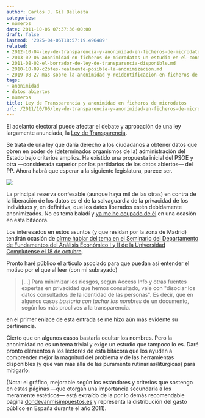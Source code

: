 ```yaml
---
author: Carlos J. Gil Bellosta
categories:
- números
date: 2011-10-06 07:37:36+00:00
draft: false
lastmod: '2025-04-06T18:57:19.496489'
related:
- 2012-10-04-ley-de-transparencia-y-anonimidad-en-ficheros-de-microdatos-ii.md
- 2013-02-06-anonimidad-en-ficheros-de-microdatos-un-estudio-en-el-contexto-espanol.md
- 2011-08-02-el-borrador-de-ley-de-transparencia-disponible.md
- 2010-10-09-c2bfes-realmente-posible-la-anonimizacion.md
- 2019-08-27-mas-sobre-la-anonimidad-y-reidentificacion-en-ficheros-de-microdatos.md
tags:
- anonimidad
- datos abiertos
- números
title: Ley de Transparencia y anonimidad en ficheros de microdatos
url: /2011/10/06/ley-de-transparencia-y-anonimidad-en-ficheros-de-microdatos/
---
```


El adelanto electoral puede afectar el debate y aprobación de una ley largamente anunciada, la [Ley de Transparencia](http://periodismohumano.com/sociedad/la-ley-de-las-respuestas-se-queda-en-incognita.html).

Se trata de una ley que daría derecho a los ciudadanos a obtener datos que obren en poder de (determinados organismos de la) administración del Estado bajo criterios amplios. Ha existido una propuesta inicial del PSOE y otra —considerada superior por los partidarios de los datos abiertos— del PP. Ahora habrá que esperar a la siguiente legislatura, parece ser.


[![](/wp-uploads/2011/09/distribucion_gasto_publico.png#center)
](/wp-uploads/2011/09/distribucion_gasto_publico.png#center)


La principal reserva confesable (aunque haya mil de las otras) en contra de la liberación de los datos es el de la salvaguardia de la privacidad de los individuos y, en definitiva, que los datos liberados estén debidamente anonimizados. No es tema baladí y [ya me he ocupado de él](https://datanalytics.com/2011/09/22/anonimidad-y-cantidad-de-informacion/) en una ocasión en esta bitácora.

Los interesados en estos asuntos (y que residan por la zona de Madrid) tendrán ocasión de [oírme hablar del tema en el Seminario del Departamento de Fundamentos del Análisis Económico I y II de la Universidad Complutense el 18 de octubre](http://www.ucm.es/info/icae/seminario/).

Pronto haré público el artículo asociado para que puedan así entender el motivo por el que al leer (con mi subrayado)


> [...] Para minimizar los riesgos, según Access Info y otras fuentes expertas en privacidad que hemos consultado, vale con "disociar los datos consultados de la identidad de las personas". Es decir, que en algunos casos _bastaría con tachar los nombres_ de un documento, según los más proclives a la transparencia.


en el primer enlace de esta entrada se me hizo aún más evidente su pertinencia.

Cierto que en algunos casos bastaría ocultar los nombres. Pero la anonimidad no es un tema trivial y exige un estudio que tampoco lo es. Daré pronto elementos a los lectores de esta bitácora que los ayuden a comprender mejor la magnitud del problema y de las herramientas disponibles (y que van más allá de las puramente rutinarias/litúrgicas) para mitigarlo.

(Nota: el gráfico, mejorable según los estándares y criterios que sostengo en estas páginas —que otorgan una importancia secundaria a los meramente estéticos— está extraído de la por lo demás recomendable página [dondevanmisimpuestos.es](http://dondevanmisimpuestos.es) y representa la distribución del gasto público en España durante el año 2011).
